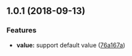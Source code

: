 <a name="1.0.1"></a>
## 1.0.1 (2018-09-13)


### Features

* **value:** support default value ([76a167a](https://github.com/petkit-io/ngx-material-cascader/commit/76a167a))



